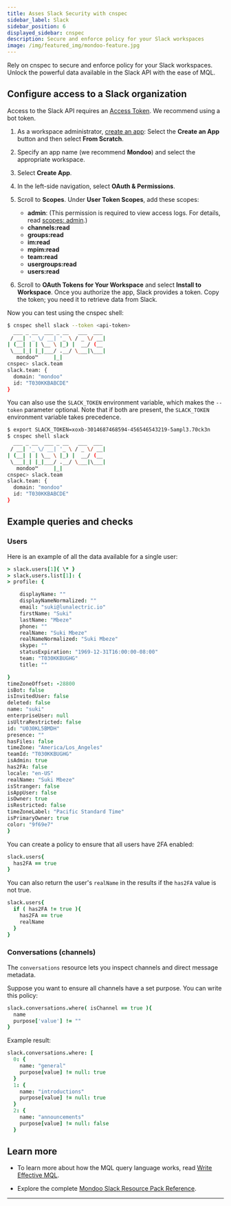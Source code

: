 ```yaml
---
title: Asses Slack Security with cnspec
sidebar_label: Slack
sidebar_position: 6
displayed_sidebar: cnspec
description: Secure and enforce policy for your Slack workspaces
image: /img/featured_img/mondoo-feature.jpg
---
```


Rely on cnspec to secure and enforce policy for your Slack workspaces. Unlock the powerful data available in the Slack API with the ease of MQL.

## Configure access to a Slack organization

Access to the Slack API requires an [Access Token](https://api.slack.com/authentication/token-types). We recommend using a bot token.

1. As a workspace administrator, [create an app](https://api.slack.com/apps): Select the **Create an App** button and then select **From Scratch**.
2. Specify an app name (we recommend **Mondoo**) and select the appropriate workspace.
3. Select **Create App**.
4. In the left-side navigation, select **OAuth & Permissions**.
5. Scroll to **Scopes**. Under **User Token Scopes**, add these scopes:

   - **admin**: (This permission is required to view access logs. For details, read [scopes: admin](https://api.slack.com/scopes/admin).)
   - **channels:read**
   - **groups:read**
   - **im:read**
   - **mpim:read**
   - **team:read**
   - **usergroups:read**
   - **users:read**

6. Scroll to **OAuth Tokens for Your Workspace** and select **Install to Workspace**. Once you authorize the app, Slack provides a token. Copy the token; you need it to retrieve data from Slack.

Now you can test using the cnspec shell:

```bash
$ cnspec shell slack --token <api-token>
  ___ _ __  ___ _ __   ___  ___
 / __| '_ \/ __| '_ \ / _ \/ __|
| (__| | | \__ \ |_) |  __/ (__
 \___|_| |_|___/ .__/ \___|\___|
   mondoo™     |_|
cnspec> slack.team
slack.team: {
  domain: "mondoo"
  id: "T030KKBABCDE"
}

```

You can also use the `SLACK_TOKEN` environment variable, which makes the `--token` parameter optional. Note that if both are present, the `SLACK_TOKEN` environment variable takes precedence.

```bash
$ export SLACK_TOKEN=xoxb-3014687468594-456546543219-5ampl3.70ck3n
$ cnspec shell slack
  ___ _ __  ___ _ __   ___  ___
 / __| '_ \/ __| '_ \ / _ \/ __|
| (__| | | \__ \ |_) |  __/ (__
 \___|_| |_|___/ .__/ \___|\___|
   mondoo™     |_|
cnspec> slack.team
slack.team: {
  domain: "mondoo"
  id: "T030KKBABCDE"
}

```

## Example queries and checks

### Users

Here is an example of all the data available for a single user:

```coffee
> slack.users[1]{ \* }
> slack.users.list[1]: {
> profile: {

    displayName: ""
    displayNameNormalized: ""
    email: "suki@lunalectric.io"
    firstName: "Suki"
    lastName: "Mbeze"
    phone: ""
    realName: "Suki Mbeze"
    realNameNormalized: "Suki Mbeze"
    skype: ""
    statusExpiration: "1969-12-31T16:00:00-08:00"
    team: "T030KKBUGHG"
    title: ""

}
timeZoneOffset: -28800
isBot: false
isInvitedUser: false
deleted: false
name: "suki"
enterpriseUser: null
isUltraRestricted: false
id: "U030KL5BMDH"
presence: ""
hasFiles: false
timeZone: "America/Los_Angeles"
teamId: "T030KKBUGHG"
isAdmin: true
has2FA: false
locale: "en-US"
realName: "Suki Mbeze"
isStranger: false
isAppUser: false
isOwner: true
isRestricted: false
timeZoneLabel: "Pacific Standard Time"
isPrimaryOwner: true
color: "9f69e7"
}
```

You can create a policy to ensure that all users have 2FA enabled:

```coffee
slack.users{
  has2FA == true
}
```

You can also return the user's `realName` in the results if the `has2FA` value is not true.

```coffee
slack.users{
  if ( has2FA != true ){
    has2FA == true
    realName
  }
}
```

### Conversations (channels)

The `conversations` resource lets you inspect channels and direct message metadata.

Suppose you want to ensure all channels have a set purpose. You can write this policy:

```coffee
slack.conversations.where( isChannel == true ){
  name
  purpose['value'] != ""
}
```

Example result:

```coffee
slack.conversations.where: [
  0: {
    name: "general"
    purpose[value] != null: true
  }
  1: {
    name: "introductions"
    purpose[value] != null: true
  }
  2: {
    name: "announcements"
    purpose[value] != null: false
  }
```

## Learn more

- To learn more about how the MQL query language works, read [Write Effective MQL](/mql/mql.write/).

- Explore the complete [Mondoo Slack Resource Pack Reference](/mql/resources/slack-pack/).

---
